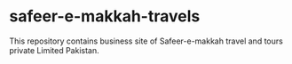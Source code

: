 # safeer-e-makkah-travels
This repository contains business site of Safeer-e-makkah travel and tours private Limited Pakistan.
